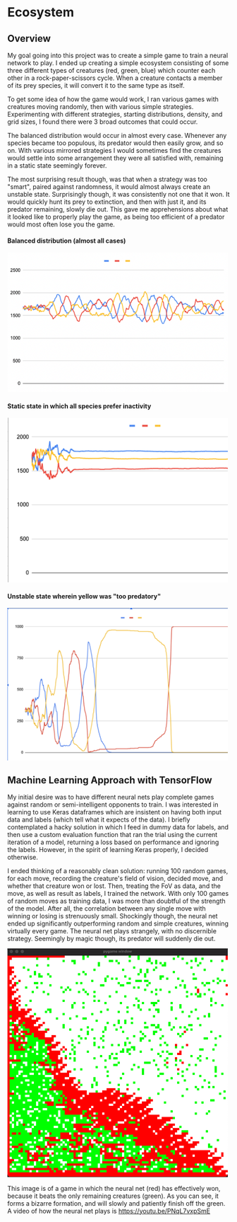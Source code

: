 # Ecosystem
## Overview
My goal going into this project was to create a simple game to train a neural network to play. I ended up creating a simple ecosystem consisting of some three different types of creatures (red, green, blue) which counter each other in a rock-paper-scissors cycle. When a creature contacts a member of its prey species, it will convert it to the same type as itself. 

To get some idea of how the game would work, I ran various games with creatures moving randomly, then with various simple strategies. Experimenting with different strategies, starting distributions, density, and grid sizes, I found there were 3 broad outcomes that could occur. 

The balanced distribution would occur in almost every case. Whenever any species became too populous, its predator would then easily grow, and so on. With various mirrored strategies I would sometimes find the creatures would settle into some arrangement they were all satisfied with, remaining in a static state seemingly forever. 

The most surprising result though, was that when a strategy was too "smart", paired against randomness, it would almost always create an unstable state. Surprisingly though, it was consistently not one that it won. It would quickly hunt its prey to extinction, and then with just it, and its predator remaining, slowly die out. This gave me apprehensions about what it looked like to properly play the game, as being too efficient of a predator would most often lose you the game. 

#### Balanced distribution (almost all cases)

<img src="Demo%20Images/Balanced%20Distribution.png" alt="drawing" width="500"/>

#### Static state in which all species prefer inactivity

<img src="Demo%20Images/Static%20Stable%20Distribution.png" alt="drawing" width="500"/>

#### Unstable state wherein yellow was "too predatory"

<img src="Demo%20Images/Unstable%20Distribution.png" alt="drawing" width="500"/>

## Machine Learning Approach with TensorFlow
My initial desire was to have different neural nets play complete games against random or semi-intelligent opponents to train. I was interested in learning to use Keras dataframes which are insistent on having both input data and labels (which tell what it expects of the data). I briefly contemplated a hacky solution in which I feed in dummy data for labels, and then use a custom evaluation function that ran the trial using the current iteration of a model, returning a loss based on performance and ignoring the labels. However, in the spirit of learning Keras properly, I decided otherwise. 

I ended thinking of a reasonably clean solution: running 100 random games, for each move, recording the creature's field of vision, decided move, and whether that creature won or lost. Then, treating the FoV as data, and the move, as well as result as labels, I trained the network. With only 100 games of random moves as training data, I was more than doubtful of the strength of the model. After all, the correlation between any single move with winning or losing is strenuously small. Shockingly though, the neural net ended up significantly outperforming random and simple creatures, winning virtually every game. The neural net plays strangely, with no discernible strategy. Seemingly by magic though, its predator will suddenly die out. 


<img src="Demo%20Images/Neural%20Net%20Strategy.png" alt="drawing" width="500"/>

This image is of a game in which the neural net (red) has effectively won, because it beats the only remaining creatures (green). As you can see, it forms a bizarre formation, and will slowly and patiently finish off the green. A video of how the neural net plays is https://youtu.be/PNqL7vxpSmE